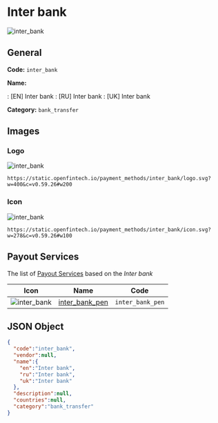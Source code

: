 
# Inter bank 
![inter_bank](https://static.openfintech.io/payment_methods/inter_bank/logo.svg?w=400&c=v0.59.26#w200)  

## General 
**Code:** `inter_bank` 
 
**Name:** 
 
:	[EN] Inter bank 
:	[RU] Inter bank 
:	[UK] Inter bank 
 
**Category:** `bank_transfer` 
 

## Images 

### Logo 
![inter_bank](https://static.openfintech.io/payment_methods/inter_bank/logo.svg?w=400&c=v0.59.26#w200)  

```
https://static.openfintech.io/payment_methods/inter_bank/logo.svg?w=400&c=v0.59.26#w200
```  

### Icon 
![inter_bank](https://static.openfintech.io/payment_methods/inter_bank/icon.svg?w=278&c=v0.59.26#w100)  

```
https://static.openfintech.io/payment_methods/inter_bank/icon.svg?w=278&c=v0.59.26#w100
```  

## Payout Services 
 
The list of [Payout Services](/payout-services/) based on the _Inter bank_ 

|Icon|Name|Code| 
|:---:|:---:|:---:| 
|![inter_bank](https://static.openfintech.io/payout_methods/inter_bank/icon.svg?w=278&c=v0.59.26#w40) |[inter_bank_pen](/payout-services/inter_bank_pen/)|`inter_bank_pen`| 
 

## JSON Object 

```json
{
  "code":"inter_bank",
  "vendor":null,
  "name":{
    "en":"Inter bank",
    "ru":"Inter bank",
    "uk":"Inter bank"
  },
  "description":null,
  "countries":null,
  "category":"bank_transfer"
}
```  
